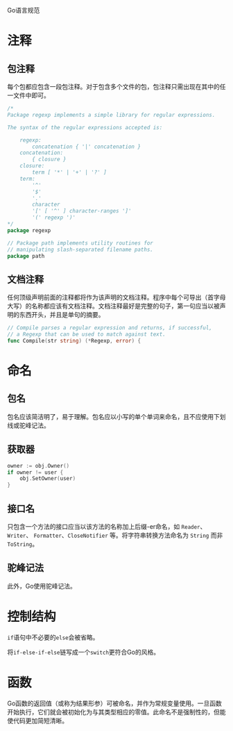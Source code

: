 Go语言规范



# 注释

## 包注释

每个包都应包含一段包注释。对于包含多个文件的包，包注释只需出现在其中的任一文件中即可。

```go
/*
Package regexp implements a simple library for regular expressions.

The syntax of the regular expressions accepted is:

    regexp:
        concatenation { '|' concatenation }
    concatenation:
        { closure }
    closure:
        term [ '*' | '+' | '?' ]
    term:
        '^'
        '$'
        '.'
        character
        '[' [ '^' ] character-ranges ']'
        '(' regexp ')'
*/
package regexp
```

```go
// Package path implements utility routines for
// manipulating slash-separated filename paths.
package path
```



## 文档注释

任何顶级声明前面的注释都将作为该声明的文档注释。程序中每个可导出（首字母大写）的名称都应该有文档注释。文档注释最好是完整的句子，第一句应当以被声明的东西开头，并且是单句的摘要。

```go
// Compile parses a regular expression and returns, if successful,
// a Regexp that can be used to match against text.
func Compile(str string) (*Regexp, error) {
```





# 命名

## 包名

包名应该简洁明了，易于理解。包名应以小写的单个单词来命名，且不应使用下划线或驼峰记法。



## 获取器

```go
owner := obj.Owner()
if owner != user {
	obj.SetOwner(user)
}
```



## 接口名

只包含一个方法的接口应当以该方法的名称加上后缀-er命名，如 `Reader`、`Writer`、 `Formatter`、`CloseNotifier` 等。将字符串转换方法命名为 `String` 而非 `ToString`。



## 驼峰记法

此外，Go使用驼峰记法。





# 控制结构

`if`语句中不必要的`else`会被省略。

将`if-else-if-else`链写成一个`switch`更符合Go的风格。





# 函数

Go函数的返回值（或称为结果形参）可被命名，并作为常规变量使用。一旦函数开始执行，它们就会被初始化为与其类型相应的零值。此命名不是强制性的，但能使代码更加简短清晰。







